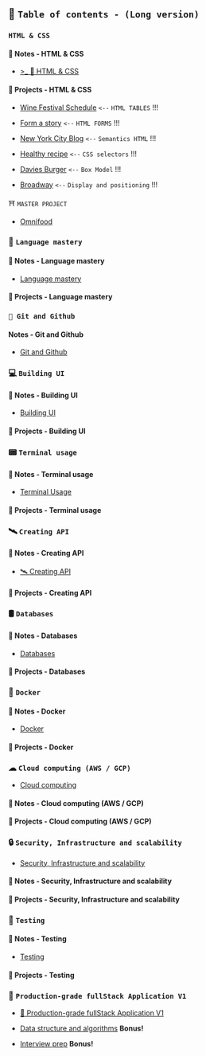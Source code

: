 #

## 💼 `Table of contents - (Long version)`

### `HTML & CSS`

#### 📝 Notes - HTML & CSS

- [>\_ 🎨 HTML & CSS](https://github.com/hermkan/code-journey-notes/blob/main/docs/1-html-css.md)

#### 💼 Projects - HTML & CSS

- [Wine Festival Schedule](https://github.com/hermkan/code-journey-html/blob/main/01-wine-festival-schedule/wine-festival-schedule.readme.md) `<--` `HTML TABLES` !!!

- [Form a story](https://github.com/hermkan/code-journey-html/blob/main/02-form/form-readme.md) `<--` `HTML FORMS` !!!

- [New York City Blog](https://github.com/hermkan/code-journey-html/blob/main/03-new-york-city-blog/new-york-city-readme.md) `<--` `Semantics HTML` !!!

- [Healthy recipe](https://github.com/hermkan/code-journey-css/blob/main/01-healthy-recipe/healthy-recipes-readme.md) `<--` `CSS selectors` !!!

- [Davies Burger](https://github.com/hermkan/code-journey-projects-css/blob/main/02-davies-burger/davies-burger-readme.md) `<--` `Box Model` !!!

- [Broadway](https://github.com/hermkan/code-journey-projects-css/blob/main/03-broadway/broadway-readme.md) `<--` `Display and positioning` !!!

⛩️ `MASTER PROJECT`

- [Omnifood](https://github.com/hermkan/code-journey-html/blob/main/03-new-york-city-blog/new-york-city-readme.md)

### 🥋 `Language mastery`

#### 📝 Notes - Language mastery

- [Language mastery](https://github.com/hermkan/code-journey-notes/blob/main/docs/3-language-mastery.md)

#### 💼 Projects - Language mastery

### `🌿 Git and Github`

#### Notes - Git and Github

- [Git and Github](https://github.com/hermkan/code-journey-notes/blob/main/docs/2-git-github.md)

### 💻 `Building UI`

#### 📝 Notes - Building UI

- [Building UI](https://github.com/hermkan/code-journey-notes/blob/main/docs/4-building-ui.md)

#### 💼 Projects - Building UI

### 📟 `Terminal usage`

#### 📝 Notes - Terminal usage

- [Terminal Usage](https://github.com/hermkan/code-journey-notes/blob/main/docs/5-terminal-usage.md)

#### 💼 Projects - Terminal usage

### 🛰️ `Creating API`

#### 📝 Notes - Creating API

- [🛰️ Creating API](https://github.com/hermkan/code-journey-notes/blob/main/docs/6-creating-api.md)

#### 💼 Projects - Creating API

### 🛢️ `Databases`

#### 📝 Notes - Databases

- [Databases](https://github.com/hermkan/code-journey-notes/blob/main/docs/7-databases.md)

#### 💼 Projects - Databases

### 🐬 `Docker`

#### 📝 Notes - Docker

- [Docker](https://github.com/hermkan/code-journey-notes/blob/main/docs/8-docker.md)

#### 💼 Projects - Docker

### ☁ `Cloud computing (AWS / GCP)`

- [Cloud computing](https://github.com/hermkan/code-journey-notes/blob/main/docs/9-cloud-computing.md)

#### 📝 Notes - Cloud computing (AWS / GCP)

#### 💼 Projects - Cloud computing (AWS / GCP)

### 🔒 `Security, Infrastructure and scalability`

- [Security, Infrastructure and scalability](https://github.com/hermkan/code-journey-notes/blob/main/docs/10-security-infra-scalability.md)

#### 📝 Notes - Security, Infrastructure and scalability

#### 💼 Projects - Security, Infrastructure and scalability

### 🧪 `Testing`

#### 📝 Notes - Testing

- [Testing](https://github.com/hermkan/code-journey-notes/blob/main/docs/11-testing.md)

#### 💼 Projects - Testing

### 🏢 `Production-grade fullStack Application V1`

- [🏢 Production-grade fullStack Application V1](https://github.com/hermkan/code-journey-notes/blob/main/docs/12-production-grade-app.md)

- [Data structure and algorithms](https://github.com/hermkan/code-journey-notes/blob/main/docs/13-interview-prep.md) **Bonus!**

- [Interview prep](https://github.com/hermkan/code-journey-notes/blob/main/docs/13-interview-prep.md) **Bonus!**
